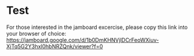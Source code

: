 # Test
For those interested in the jamboard excercise, please copy this link into your browser of choice:
https://jamboard.google.com/d/1b0DmKHNVjlDCrFeoWXiuv-XjTq5G2Y3hxl0hbNRZQnk/viewer?f=0
